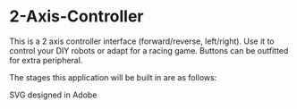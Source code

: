 # 2-Axis-Controller
This is a 2 axis controller interface (forward/reverse, left/right). Use it to control your DIY robots or adapt for a racing game. 
Buttons can be outfitted for extra peripheral. 

The stages this application will be built in are as follows: 

SVG designed in Adobe

 


